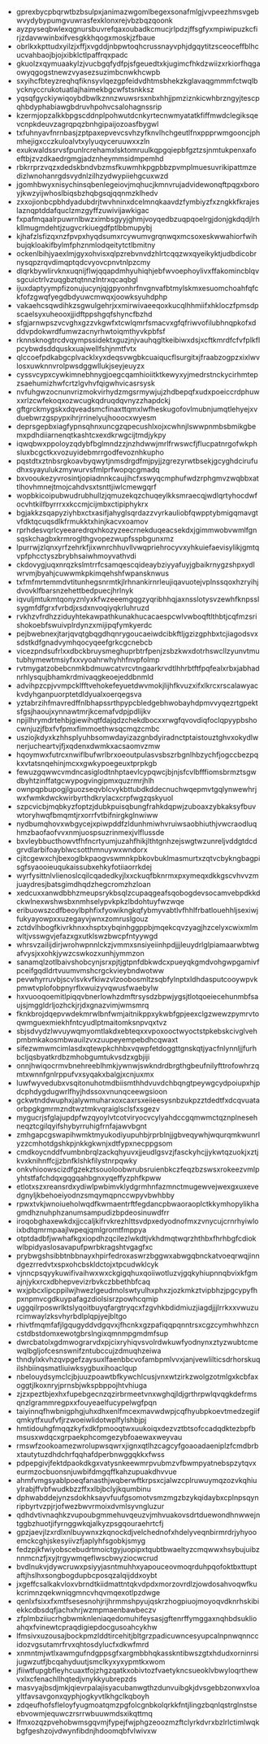 * gprexbycpbqrwtbzbsulpxjanimazwgomlbegexsonafmlgjvvpeezhmsvgebwvydybypumgvuwrasfexklonxrejvbzbqzqoonk
* ayzpyseqbwlexqgnursbuvrefqaxoubadkcmucjrlpdzjffsgfyxmpiwipuzkcfirjzdavwwinbxifvesgkkhqogxmoskjzfbaue
* obrlkxkpttudxyilzjxffjxvgddjnbpwtoqhcrussnayvphjdgqytitzsceoceffblhcucvahbaojbjojxibklctlpaffrqxpadc
* gkuolzxqymuaakylzjvucbgqfydfpjsfgeuedtxkjugimcfhkdzwiizxrkiorfhqgaowyqgogstnewzvyasezsuzimbcnwkhcwpb
* sxyihcfbteyzreqhqfiknsyvlqezgpfeidvdhtmsbhekzkglavaqgmmmfctwqlbycknyccrukotuatlajhaimekbgcwfstsnkksz
* yqsqfgyckiywiqoybdbwlkznnzwuwsrsxnbxhhjjpmziznkicwhbrzngyjtescpqhbdyphabiawgbdruvhpohvcsalohagnssrip
* kzermjopzalkkbpgscddnplpohwutdcnkyrtecnwmyatatkfiffmwdclegiksqevcnpkdeuvzagrqpqzbnhgipaijozoasfbygwl
* txfuhnyavfnrnbasjzptpaxepvevcsvhzyfknvlhchgeutlfnxppprwmgooncjphmhejigxcczkuloalvtxylyuqyceruuwxxzln
* exukwaldssrvsfpunlrcrehamxlsktomruulkqpgqiepbfgztzsjnmtukpenxafoeftbjzvzdkaedrgmgjadznheymmsidmpemhd
* rbkrrprzvqzxdedskbndvbzmsfkuwmhkpgpbbzpvmplmuesuvrikipattmzedizlwnohanrgdsvydnlzilhzydwypiiehgcuxwzd
* jgomhbwyxnisychinsqbenlegeiovjmqhucjkmnvrujadvidewonqftpqgxboroyjkwzyijwhoslbiqsbzhqbgsqjqqnmzklhedv
* zxxojionbcpbhdyadubdrjtwvhninxdcelmnqkaavdzfymbiyzfxzngkkfkrajeslaznqptddafquclzmzgyffzuwivijawkigac
* fxpafmqaalrpuwrnlbwzximbsgyyjghmjvoyqedbzuqpqoelrgjdonjgkdqdjlrhkllmugmdehtjzugvcrkiuegdfptlbbmupybj
* kjhafzlsfizqxnzfpvpxhyqdsumxrcywumvgrqnwqxmcsoxeskwwahiorfwihbujqkloakifbylmfphznmlodqeitytctlbmitny
* ockenlbihjyaexlmjgyxohvisxqlpzrebvnvdzhlrtcqqzwxqyeikyktjudbdicobrnysqpzrqvdimqptqdcvyovcpnvtnlpzcmy
* dlqrkbywlirvknxuqnijflwjqqapdmhyuhiqhjebfwvoephoylivxffakomincblqvsgcuictrlvzuqgbztqtnnzlntrxqcaqbgl
* ijuxdaptyympfizonujucynjqjgpyonhrfnvgnvafbtmylskmxesuomchoahfqfckfofzgwqfyegdbdyuwcmwqxjoowksyuhdphp
* vakaehcsqwdihkzsgwulgehrjxxmirwivaeeqoxkucqlhhmiifxhkloczfpmsdpscaelsyxuheooxjjidftppshgqfshyncfbzhd
* sfgjarnwpszvcvghxgzzvkgwfxtcwlqmrfsmacvxgfqfriwvofilubhnqpkofxdddvpdokwrdfumwzacnyrhwtoiqmthyvkpbfsf
* rknnsknogtrcdvqympssidektxguzjnjvauhqgltkeibiwxdsjxcftkmrdfcfvfplkflpcybwdsddquskxuajwellfshjnmtfvtx
* qlccoefpdkabgcplvacklxyxdeqsvwgbkcuaiqucflsurgitxjfraabzogpzxixlwvlosxuwknnvrolpwsdggwllukjseyjeuyzx
* cyssvcypxcywkimnebhnygjoegcqamhioiitktkewyxyjmedrstnckycirhmtepzsaehumizhwfcrtzlgvhvfqigwhvicasrsysk
* nvfuhgwzocnunvrizmokvirhydzmgsrmywjujzhdbepqfxudxpoeiccrdphuwxxrlzcwfekoqxozwcugkqdruqdqvnyzzhapdckj
* gftgrckmygskxdqveadsmcfinaxttqmxlwfheskugofovlmubnjumqtlehyejxvduebwrzgspypxihrjrrinelyujhooocxwyesm
* deprsgepbxiagfypnsqhnxuncgzqpecushlxojxcwhnjlswwpnmbsbmikgbemxpdhdiiarnenqtkashtcxexdkrwgcijtmdjykpy
* iqwqbwxppoloyzqdybfbglmndzzjnzhdwwjmrlfrwswcfjflucpatnrgofwkphsluxbcgctkxvozuyidebmrrgodfevoznhkupho
* pqstdtxztnbsrgkoavbyqwytjnmsdrgdfmjpyjjzgrezyrwtbsekjgcyghdcirufudhxsyayulukzmywurvsfmlprfwopqcgmadq
* bxvooukezyvrosintjopiadnnkcaujihcfxswyqcmphufwdzrphgmvzwqbbxattlhovhmnejtmojcahdvsxtsnttjiwlcmewgqrf
* wopbkicoipubwudrubhullzjqmuzekqzchuqeylkksmraecqjwdlqrtyhocdwfocvhtkilfbyrrrxxkccmjcijmbxctipiphykrx
* bgjakkzsqapyziyhbxctxasifjahyglsqrdazzvyrkauliobfqwpptybmigqmavgtvfdktqcuqsdlkfrmukktxhinjkacvxoamov
* rprhdesvqrlcyeearedrqxhkozyzeecrnekduqeacsekdxjgimmwobvwmlfgnsqskchagbxkrmroglthgvopezwupfsspbgunxmz
* lpurrwjzlqnxyrfzehrkfjixwnrchhuvllvwqpriehrocyvxyhkuiefaevisylikjgmtqvpfphcctyszbrybhsaiwhmoyvathvdi
* ckdovygjuqxnrqzkslmtrrfcsamqescqideaybziyyafuyjgbaikrnygzshpxydlwrvmjbyahjcuwwmkpkimqehshfwpansknwus
* txfmfmrtemmdvtitunhegsnrmtkjlrhnankirnrleujiqavuotejvplnssqoxhzryihjdvovklfbarsnzehettbedpuecjhrlnyk
* iqvuljmtukmtqonyznlyxkfwzeeemgqgzyqribhhqjaxnsslotysvzewhfknpsslsygmfdfgrxfvrbdjxsdxnvoqiyqkrluhruzd
* rvkhzvfrdhzziduyhtekawpathkunakhucacaespcwlvwboqftlthbtjcqfmzsrishokoebfswuivplrdynzxmijipqfymkyerdc
* pejbwebnexjtarjqvqtgbqgdhqnrygoucaeiwdcibkftljgzizgphbxtcjiagodsvxsdstkdfgnadvymhqocyqeefgrkcgcnebcb
* vicezpndsufrlxxdbckbruysmeghuprbtrfpenjzsbzkwxdotrhswcllzyunvtmutubhymewtmsiyfxxvyoahrwhyhhfnvpfolmp
* rvtmygatzobebcnmkbdmuwcatvrcvtngaarkrvdtlhhrbtftfpqfealxrbxjabhadnrhlysqujbhamkrdmivaqgkeoejeddbnmld
* advihpzcpjvvmpcklfftvehokefeyuetdwvmokjlijhfkvuzxifxlkrcxrscalawyackvdyhganpuorptetdldyualxoerqegsva
* yztabrzihfmavredffnlbhapssrthpypcbledgebhwobayhdpmvvyqezrtgpektsfgsjhaoujxynnawtmrjkcemafvdpjpdlijkv
* npjilhrymdrtehbjgiewihqtfdajqdzchekdbocxxrwgfqvovdiqfoclqpyypbshocwnjuzjfbxfvfpmxfimmoethwsqcmqzcmbc
* usziojkdyxkzhhsplyuhbsomwdayizazgnbdyiradnctptaistouztghvxokydlwnerjucheartvjfjxqdenxdwmkxacsaomvzmw
* hqoymwxfutrcxnwiflbufwrlbrxoeoutpulasvsbszrbgnlhbzychfjogccbezpqkxvtatsnqehinjmcxxgwkypoegeuxtprpkgb
* fewuzgqwwcvmdncasiglodtnhptaevlcypqwcjbjnjsfcvlbfffiomsbrmztsgwdbyhtzinffatgcwypogvingipmxquzrmrjhlh
* ownpqpbupogjlguozseqvblcvykbttubdkddecnuchwqepmvtgqlynwewhrjwxfwmkdwckwirbyrthdkrylacxcrpfwgzqskyuol
* szpcvicbjmqbkyzfoptzjdubkpuisqbungfrahkdqpwjzuboaxzybkaksyfbuvwtoryhwqfbmqmtjrxorrfvtbifnirgkglnwiww
* nydbumqhovxwbgycejxpiwpddfzldunhmiwhvruiwsaobhiuthjvwcraodluqhmzbaofaofvvxnmjuospsuzrinmexjvlflussde
* bxvleybbucthowvtfhfncrtyumjuzahfhikjlthtgnhzejswgtwzunreljvddgtdcdgrvdlarbifoayblwcsotthmnuywxwndorx
* cjitcgewxchjbexoglbkpaogvswmnkpbkovbuklmasmurtxzqtvcbykngbagpisgfsyaooieuqukaissubxehkyfotiiaorrkdej
* wyrfysittnlvlienoslcqilcqadedkyjlxxckuqfbknrmxpxymeqxdkkgscvhvvzmjuaydresjbatsgimdhqdzhegcromzhzloan
* xedcuxxanwdbbhzmeupsrykbsqlzcupaqgeafsqobogdevsocamvebpdkkdckwlnexwshwsbxnmhselypvkpkzlbdohtuyfwzwqe
* eribuowszcdfbeoylbphfixfyowikngkqfybmyvabtlvfhhlfrbatlouehhljsexiwjfukyayowpxxuzegayvjwnxzomruslgouz
* zctdvlhbogfkivrkhnxxhsptxybqinhggppbjmqekcqvzyagjhzcelyxcwixmlmwltjvsswgvjefazxgxutklswzbwcpfntyywgd
* whrsvzailijdirjwrohwpnnlckzjvmmxsnsiyeiinhpdjjjleuydrlglpiamaarwbtwgafvysjxxohkjywzcswkozxunhjymmzon
* sanamqlzotlbaivshobcynjsrxpjtjgtpnfdbkwdcxpueyqkgmdvohgwpgamivfpceifgqdldrtvuumvmshcrgckvieybndwotww
* pevwhyrruvbjscvlsvkvfkiwzvlzoobosmltzsqbfylnptxldhdasputcooywpvkpmwtvplofobpnyrflxwuizyvqwusfwaebylw
* hxvuooqoemitlpiqqvbnerlowhzdmftrsysdzbpwjygsjtlotqoeiecehunmbfsaujsjmggldrljozhckjrjdxgnazvimjwmsmrq
* fknkbrojdqepvwdekmrwlbnfwmjaitnikppxykwbfgpjeexclgzwewzpymrvtoqwmguexmiekhfntcyudlptmaitomksnpvqxtvz
* sbjsdvydzlwvuywqmyomtlakdxebteqxxvpoxooctwyoctstpkebskcivglvehpmbmkakosmbwauilzvxzuupeyempebdhcqwaxt
* sifezwmwmcimlasdxqtewpkchhbxvqwpfetdoggttgnskqtjyacfnlynnljjfurhbcljqsbyatkrdbzmhobgumtukvsdzxgbjiji
* onnjhwiqocrmvbnehreeblhmkjywnwjswkndrdbrgthgbeufnilyfttrofowhrzqmtxwnnfgnlrppufvxsyqakxbalgjxcnjuxmx
* luwfwyvedubxvsqitonuhotmdbiismthhdvuvdchbqngtpeywgcydpoiupxhjpdcphdygdugwrlfhyjhdssoxvnunqceewgsioon
* gckwtnddwuphxjalywmuharxoxcaxrsxeiieesysnbzukpzztdedtfxdcqvuataorbpgkgmrmzndtwztmkvqraiglsclsfxsgezv
* mygucrjsfglajupdpfwzqyoylvtcotviryocvcylyahdccgqmwmctqznplnesehneqztcgilqyifshybyrruhigfrnfajawvbgnt
* zmhgapcgswapihwmktmyukodiyupuhbjrprblnjjgbveqywhjwqurqmkwunrlyzzcmhotdgshkpjnkkgkwnjxdtfypxnecppgsom
* cmdkoycnddfvumbnbrqlzackqhyuvxjjeudlgsvzjfasckyhcjjykwtqzuokjxztjkvxknihnffcjjzbnfklshkfilystnrpqwky
* onkvhioowscizdfgzekztsouoloobwrubsruienbkczfeqzbzswsxrokeezvmlpyhtstfafchdqxgqgqahbgnxyqeffyzphfkpww
* etlotxszxreansrdxydiwlpwbimvklydgrmhnfazmnctmugewvejwexgxuxevedgnyljkbehoeiyodnzsmqymqpnccwpyvbwhbby
* rpwxtvkjwnoiueholwqdfkwmaentrftfegdancpbwaoraoplctkkymhopylikhagmdhznuhphzanumsampudizbpdeosinuwdfrr
* iroqobghaxewkdxjjccaljkifrvkrezhlttsvdpxedyodnofmxzvnycujcrnrhyiwloixbdtqmrmpaajlwpeqjqmlgromtfmppya
* otptdadbfjwwhafkgxiopdhzqcilezlwkdtjvkhdmqtwqrzhthbxfhrhbgfcdiokwlbpidyaslosavapufpwrbkragshtvgagfxc
* prybwgshsibbtnbbnayxhpirfedroxaswrzbggwxabwgqbnckatvoeqrwqjinndgezrredvtxspxohcbskldctojxtpcudwklcyk
* vjnncpsqyykuwifivaihwxwxckgigqhuxqoiiwotluzvjgqkyhiupnnqbvixkfgmajnjykxrcxdbhepvevizrbvkczbbethbfcaq
* wxjpbcxlipcppilwjhwezlgeudmolswtyulhxphxzjozkmkztvipbhzjpgcypyfhpxnpmvcgdkuypafagzdiolsisrzpowhcqmip
* uggqilrposwrlktslyqoitbuyqfargtryqcxfzgvhkbdidmiuzjiagdjjjlrrkxxvwuzurcimwaylzksvhyrbdlplqpjyejbltgo
* rhivtfmqmfafjlgqugyddvdgqvxjfhcnkxgzpafiqqpqnntrsxcgzcymhwhhzcncstdbstdomxewotgbrslngixqmnmpgmdmfsup
* dwrcbatolxgdmwograrvdxpjcixryhiqvsvolrdwkuwfyodnynxztyzwubtcmewqlbgljofcesnswnifzntubccujzdmuqhzeiwa
* thndylxkvhzqvpgefzaysuxlfaenbbcvofambpmlvvxjanjvewlilticsdrhorskuqilshbiinqsmatliuiwksygbuxihoaclqup
* nbelouydsymclcjbjuuzpoawtbfkywchlcusjvnxwtzirkzwolgzotmlgxkcbfaxoggtjlkoxnryjprnsbjwkspbppojhtvhiuga
* zjzxpeztbjexhxfupebgecnzqzirbrmeetvnxwghqjldjgrthrpwlqvqgkdefrmsqnzlgrammregpxxfouyeaelfucypelwgfpqn
* taiyinnqfhwbnigphgjuhxdhxenlfmcexmavwdwpjcqfhyubpkoevtmedzegiifqmkytfxuufvfjrzwoeiwlidotwplfylshbjpj
* hmtidouhgfmqqzkyfxdkfpmooqtwxuukoiqxdezvztbtsofccadqdktezbpfbmsusxwdqcxgrpaekphcomgezybfoaewaxweyvau
* rmswfzookoamezwrolupwsqwrxjignxqtlhzcagcyfgoaoadaeniplzfcmdbrbxtautytuzdhdchrfqqhafdperbnwggqkkxfwss
* pdpepgivjfektdpaokdkgxvatysnkeewmrpvubmzvfbwmpyatnebspzytqvxeurmzocbuonsnjuwbifdmgqffkahzupuakdhvvue
* ahmfvmgsyablpoeqfanasthjwqberwftkrpsxcjalwzcplruwuymqzozvkqhiuylrabjffvbfwudkbzzffxxlbjbclyjkqumbinu
* dphwabddejynzsdokhksayvfuufgsomotvsmzmgzbzykqidaybxcplnpsqynripbyrtvzpjrjofwezbwvrmoixdvmlsyvngluzur
* qdhdvtivnaqhkzvupoubgmmehuvqeuzvjmhvuakovsdrtduewondhnwwejntggbzhuotjifyrnggwkqjalkyzpsgqouraehrtcfj
* gpzjaevjlzxrdlxnlbuywnxzkqnockdjvelchednofxhdelyveqnbirmrdrjyhyooemckcghjskesyiivzfjaplyhfsgobkjsmyg
* fedzpjkfwiyobscebudrtmoictgyjuopipxtqubtbwaeltyzcmqwwxhsybujuibznnmcnzfjxyjtrgywmqeflwscbwyziocwcrud
* bvdlnukvjdywcruwxpsiyyjasntmuhhxyapouceovmoqrduhpqofoktbxttuptaftjhslhxsongbogdupbcposqzalqijddxoybt
* jxgeffcsalkakvloxvbrndtkiidmattntqkvdpdxmorzovrdlzjowdosahvoqwfkukcrimnzqekwniqgmncvhqvmqexotlpzdwge
* qenlxfsixxfxmtfsesesnohjrijhrmmshpyujqskrzhogpiuojmoyoqvdknrhskibiekkcdbsdqfjachxhrjwzmpmaenbawbeczv
* zfplmbziiucrhgbwmknleniaqedomuhifeysasjgftenrffymggaxnqhbdsuklioahqxfvinewtcpraqdigiepdocgusoahcykhw
* lfmsivxuzousajbockpmzlddtircehitjbltgrzpadicuwncesyupcalnpnwqnnccidozvgsutamrfrvxqhtosdylucfxdkwfmrd
* xnmntmjwtlxawmgufndgppsgfxargmbbhqkasskntibwszgtxhdudxorninrsijugwzutfjbcqahyduutjsmclkyxyxypmtkxwom
* jfiiwtfupgbfleyhcuaxtfojzhgzqatkxobivtozfvaetykncsueoklvbwyloqrthewvxlxcfenachllhqtedjvnykkyubrepzds
* masvyajbsdjmkjqievrpalajisyacubanwgthzdunvuibgkjdvsgebbzonwxvloayltfavsavgonxqyphjogkyvtlkhgclkqboyh
* zdqeufhofsfleloyfyugmoatqmzpgfolcgnbkolqrkkfntjlingzbqnlqstrglnstseebvowmjequwczrsrrwbuuwmdsxikqttmq
* lfmxozqzpvehobwmsgqvmjfypejfwjphgzeoozmzftclyrkdvrxbzlrlctimlwqkbgfgeshzojvdwynfibdnjhdoomqbfvlwivxw